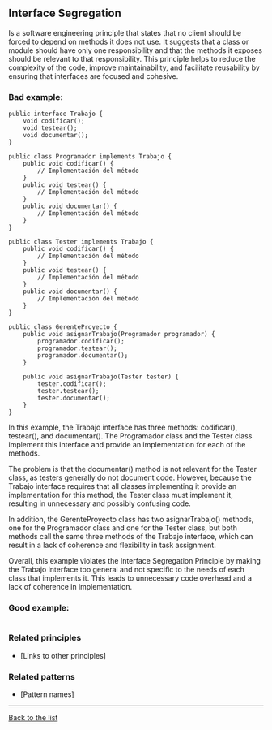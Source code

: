 ## Interface Segregation

Is a software engineering principle that states that no client should be forced to depend on methods it does not use. It suggests that a class or module should have only one responsibility and that the methods it exposes should be relevant to that responsibility. This principle helps to reduce the complexity of the code, improve maintainability, and facilitate reusability by ensuring that interfaces are focused and cohesive.

### Bad example:

```
public interface Trabajo {
    void codificar();
    void testear();
    void documentar();
}

public class Programador implements Trabajo {
    public void codificar() {
        // Implementación del método
    }
    public void testear() {
        // Implementación del método
    }
    public void documentar() {
        // Implementación del método
    }
}

public class Tester implements Trabajo {
    public void codificar() {
        // Implementación del método
    }
    public void testear() {
        // Implementación del método
    }
    public void documentar() {
        // Implementación del método
    }
}

public class GerenteProyecto {
    public void asignarTrabajo(Programador programador) {
        programador.codificar();
        programador.testear();
        programador.documentar();
    }
    
    public void asignarTrabajo(Tester tester) {
        tester.codificar();
        tester.testear();
        tester.documentar();
    }
}
```
In this example, the Trabajo interface has three methods: codificar(), testear(), and documentar(). The Programador class and the Tester class implement this interface and provide an implementation for each of the methods.

The problem is that the documentar() method is not relevant for the Tester class, as testers generally do not document code. However, because the Trabajo interface requires that all classes implementing it provide an implementation for this method, the Tester class must implement it, resulting in unnecessary and possibly confusing code.

In addition, the GerenteProyecto class has two asignarTrabajo() methods, one for the Programador class and one for the Tester class, but both methods call the same three methods of the Trabajo interface, which can result in a lack of coherence and flexibility in task assignment.

Overall, this example violates the Interface Segregation Principle by making the Trabajo interface too general and not specific to the needs of each class that implements it. This leads to unnecessary code overhead and a lack of coherence in implementation.

### Good example:

```

```

### Related principles

- [Links to other principles] 

### Related patterns

- [Pattern names]

---
[Back to the list](./README.md)